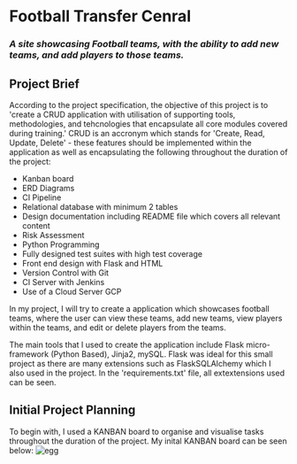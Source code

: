 # Football Transfer Cenral
### _A site showcasing Football teams, with the ability to add new teams, and add players to those teams._


## Project Brief
According to the project specification, the objective of this project is to 'create a CRUD application with utilisation of supporting tools, methodologies, and tehcnologies that encapsulate all core modules covered during training.' CRUD is an accronym which stands for 'Create, Read, Update, Delete' - these features should be implemented within the application as well as encapsulating the following throughout the duration of the project:

* Kanban board
* ERD Diagrams
* CI Pipeline
* Relational database with minimum 2 tables
* Design documentation including README file which covers all relevant content
* Risk Assessment
* Python Programming
* Fully designed test suites with high test coverage
* Front end design with Flask and HTML
* Version Control with Git
* CI Server with Jenkins
* Use of a Cloud Server GCP

In my project, I will try to create a application which showcases football teams, where the user can view these teams, add new teams, view players within the teams, and edit or delete players from the teams.

The main tools that I used to create the application include Flask micro-framework (Python Based), Jinja2, mySQL. Flask was ideal for this small project as there are many extensions such as FlaskSQLAlchemy which I also used in the project. In the 'requirements.txt' file, all extextensions used can be seen. 

## Initial Project Planning
To begin with, I used a KANBAN board to organise and visualise tasks throughout the duration of the project. My inital KANBAN board can be seen below:
![egg](https://ibb.co/3c92jXk)


